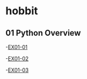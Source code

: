 # hobbit
## 01 Python Overview
 -[EX01-01](https://colab.research.google.com/drive/1Se_RAwTfvaWeeBjHcTAAjXYf6TmL75ol)
 
 -[EX01-02](https://colab.research.google.com/drive/1qg_7jhFiBDwOAW-yCjxOXklzFKbw-mmn)

 -[EX01-03](https://colab.research.google.com/drive/1HOQ-bJTQdNVgkPM1U9LunsEADAZwkdHA)

  
